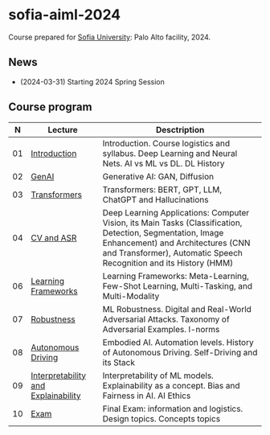 # sofia-aiml-2024
Course prepared for [Sofia University](https://www.sofia.edu): Palo Alto facility, 2024.

## News
* (2024-03-31) Starting 2024 Spring Session

## Course program
| N  | Lecture       | Desctription                                 | 
| -- | ------------- | -------------                                | 
| 01 | [Introduction](/lectures/lecture_ai_01_2024.pdf)    | Introduction. Course logistics and syllabus. Deep Learning and Neural Nets. AI vs ML vs DL. DL History |
| 02 | [GenAI](/lectures/lecture_ai_02_2024.pdf)    | Generative AI: GAN, Diffusion |
| 03 | [Transformers](/lectures/lecture_ai_03_2024.pdf)    | Transformers: BERT, GPT, LLM, ChatGPT and Hallucinations |
| 04 | [CV and ASR](/lectures/lecture_ai_04_2024.pdf)    | Deep Learning Applications: Computer Vision, its Main Tasks (Classification, Detection, Segmentation, Image Enhancement) and Architectures (CNN and Transformer), Automatic Speech Recognition and its History (HMM) |
| 06 | [Learning Frameworks](/lectures/lecture_ai_06_2024.pdf)    | Learning Frameworks: Meta-Learning, Few-Shot Learning, Multi-Tasking, and Multi-Modality |
| 07 | [Robustness](/lectures/lecture_ai_07_2024.pdf)    | ML Robustness. Digital and Real-World Adversarial Attacks. Taxonomy of Adversarial Examples. l-norms  |
| 08 | [Autonomous Driving](/lectures/lecture_ai_08_2024.pdf)    | Embodied AI. Automation levels. History of Autonomous Driving. Self-Driving and its Stack  |
| 09 | [Interpretability and Explainability](/lectures/lecture_ai_09_2024.pdf)    | Interpretability of ML models. Explainability as a concept. Bias and Fairness in AI. AI Ethics |
| 10 | [Exam](/lectures/lecture_ai_10_2024.pdf)    | Final Exam: information and logistics. Design topics. Concepts topics |

